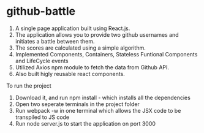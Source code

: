 # github-battle
  1. A single page application built using React.js.
  2. The application allows you to provide two github usernames and initiates a battle between them.
  3. The scores are calculated using a simple algorithm.
  4. Implemented Components, Containers, Stateless Funtional Components and LifeCycle events
  5. Utilized Axios npm module to fetch the data from Github API.
  6. Also built higly reusable react components. 
  
To run the project 
  1. Download it, and run npm install - which installs all the dependencies
  2. Open two seperate terminals in the project folder 
  3. Run webpack -w in one terminal which allows the JSX code to be transpiled to JS code
  4. Run node server.js to start the application on port 3000
